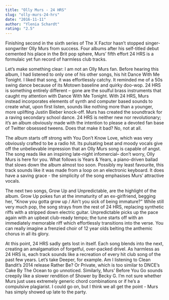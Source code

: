 ```yaml
---
title: "Olly Murs - 24 HRS"
slug: "olly-murs-24-hrs"
date: "2016-11-11"
author: "Ylenia Schardt"
rating: "2.5"
---
```


Finishing second in the sixth series of The X Factor hasn’t stopped singer-songwriter Olly Murs from success. Four albums after his self-titled debut cemented his place in the Brit pop sphere, Murs’ fifth effort 24 HRS is a formulaic yet fun record of harmless club tracks.

Let’s make something clear: I am not an Olly Murs fan. Before hearing this album, I had listened to only one of his other songs, his hit Dance With Me Tonight. I liked that song, it was effortlessly catchy. It reminded me of a 50s swing dance because of its Motown baseline and quirky doo-wop. 24 HRS is something entirely different – gone are the soulful brass instruments that caught my attention with Dance With Me Tonight. With 24 HRS, Murs instead incorporates elements of synth and computer based sounds to create what, upon first listen, sounds like nothing more than a younger, more uplifting Justin Bieber knock-off. Murs has created the soundtrack for a raving secondary school dance. 24 HRS is neither new nor revolutionary; it’s an album obviously made with the intention to please a devoted fan base of Twitter obsessed tweens. Does that make it bad? No, not at all.

The album starts off strong with You Don’t Know Love, which was very obviously crafted to be a radio hit. Its pulsating beat and moody vocals give off the unbelievable impression that an Olly Murs song is capable of angst. The song reads like an inspiring late-night infomercial– don’t worry, Olly Murs is here for you. What follows is Years & Years, a piano-driven ballad that slows down the album almost too soon. Possibly my least favourite, this track sounds like it was made from a loop on an electronic keyboard. It does have a saving grace - the simplicity of the song emphasises Murs’ attractive vocals.

The next two songs, Grow Up and Unpredictable, are the highlight of the album. Grow Up pokes fun at the immaturity of an ex-girlfriend, begging her, "Know you gotta grow up / Ain’t you sick of being immature?" While still very much pop, the song strays from the rest of 24 HRS, replacing synthetic riffs with a stripped down electric guitar. Unpredictable picks up the pace again with an upbeat club-ready tempo; the tune starts off with an immediately memorable riff which effortlessly transitions into the verse. You can really imagine a frenzied choir of 12 year olds belting the anthemic chorus in all its glory.

At this point, 24 HRS sadly gets lost in itself. Each song blends into the next, creating an amalgamation of forgetful, over-packed drivel. As harmless as 24 HRS is, each track sounds like a recreation of every hit club song of the past few years. Let’s take Deeper, for example. Am I listening to Clean Bandit’s 2014 release Rather Be? Or Private, which is too similar to DNCE’s Cake By The Ocean to go unnoticed. Similarly, Murs’ Before You Go sounds creepily like a slower rendition of Shower by Becky G. I’m not sure whether Murs just uses extremely generic chord combinations or if he’s a compulsive plagiarist. I could go on, but I think we all get the point - Murs has simply showed up late to the party.
